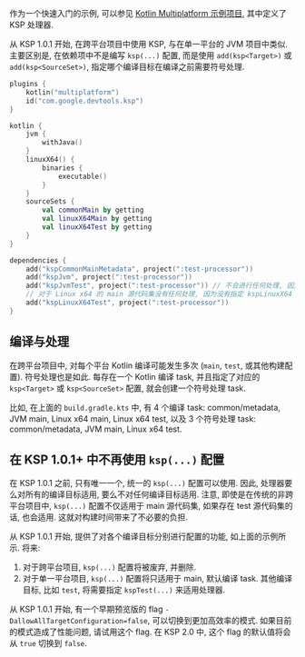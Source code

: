 [//]: # (title: 在 Kotlin Multiplatform 中使用 KSP)

作为一个快速入门的示例, 可以参见 [Kotlin Multiplatform 示例项目](https://github.com/google/ksp/tree/main/examples/multiplatform),
其中定义了 KSP 处理器.

从 KSP 1.0.1 开始, 在跨平台项目中使用 KSP, 与在单一平台的 JVM 项目中类似.
主要区别是, 在依赖项中不是编写 `ksp(...)` 配置,
而是使用 `add(ksp<Target>)` 或 `add(ksp<SourceSet>)`, 指定哪个编译目标在编译之前需要符号处理.

```kotlin
plugins {
    kotlin("multiplatform")
    id("com.google.devtools.ksp")
}

kotlin {
    jvm {
        withJava()
    }
    linuxX64() {
        binaries {
            executable()
        }
    }
    sourceSets {
        val commonMain by getting
        val linuxX64Main by getting
        val linuxX64Test by getting
    }
}

dependencies {
    add("kspCommonMainMetadata", project(":test-processor"))
    add("kspJvm", project(":test-processor"))
    add("kspJvmTest", project(":test-processor")) // 不会进行任何处理, 因为对 JVM 平台没有测试代码
    // 对于 Linux x64 的 main 源代码集没有任何处理, 因为没有指定 kspLinuxX64
    add("kspLinuxX64Test", project(":test-processor"))
}
```

## 编译与处理

在跨平台项目中, 对每个平台 Kotlin 编译可能发生多次 (`main`, `test`, 或其他构建配置).
符号处理也是如此.
每存在一个 Kotlin 编译 task, 并且指定了对应的 `ksp<Target>` 或 `ksp<SourceSet>` 配置, 就会创建一个符号处理 task.

比如, 在上面的 `build.gradle.kts` 中, 有 4 个编译 task: common/metadata, JVM main, Linux x64 main, Linux x64 test,
以及 3 个符号处理 task: common/metadata, JVM main, Linux x64 test.

## 在 KSP 1.0.1+ 中不再使用 `ksp(...)` 配置

在 KSP 1.0.1 之前, 只有唯一一个, 统一的 `ksp(...)` 配置可以使用.
因此, 处理器要么对所有的编译目标适用, 要么不对任何编译目标适用.
注意, 即使是在传统的非跨平台项目中, `ksp(...)` 配置不仅适用于 main 源代码集, 如果存在 test 源代码集的话, 也会适用.
这就对构建时间带来了不必要的负担.

从 KSP 1.0.1 开始, 提供了对各个编译目标分别进行配置的功能, 如上面的示例所示. 将来:
1. 对于跨平台项目, `ksp(...)` 配置将被废弃, 并删除.
2. 对于单一平台项目, `ksp(...)` 配置将只适用于 main, 默认编译 task.
   其他编译目标, 比如 `test`, 将需要指定 `kspTest(...)` 来适用处理器.

从 KSP 1.0.1 开始, 有一个早期预览版的 flag `-DallowAllTargetConfiguration=false`, 可以切换到更加高效率的模式.
如果目前的模式造成了性能问题, 请试用这个 flag.
在 KSP 2.0 中, 这个 flag 的默认值将会从 `true` 切换到 `false`.
